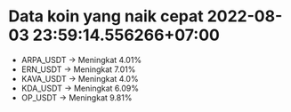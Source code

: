 # Data koin yang naik cepat 2022-08-03 23:59:14.556266+07:00

* ARPA_USDT -> Meningkat 4.01%
* ERN_USDT -> Meningkat 7.01%
* KAVA_USDT -> Meningkat 4.0%
* KDA_USDT -> Meningkat 6.09%
* OP_USDT -> Meningkat 9.81%
